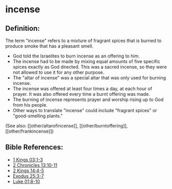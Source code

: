 # incense #

## Definition: ##

The term "incense" refers to a mixture of fragrant spices that is burned to produce smoke that has a pleasant smell. 

 * God told the Israelites to burn incense as an offering to him.
 * The incense had to be made by mixing equal amounts of five specific spices exactly as God directed. This was a sacred incense, so they were not allowed to use it for any other purpose.
 * The "altar of incense" was a special altar that was only used for burning incense.
 * The incense was offered at least four times a day, at each hour of prayer. It was also offered every time a burnt offering was made.
 * The burning of incense represents prayer and worship rising up to God from his people.
 * Other ways to translate "incense" could include "fragrant spices" or "good-smelling plants."

(See also: [[other/altarofincense]], [[other/burntoffering]], [[other/frankincense]])

## Bible References: ##

* [1 Kings 03:1-3](en/tn/1ki/help/03/01)
* [2 Chronicles 13:10-11](en/tn/2ch/help/13/10)
* [2 Kings 14:4-5](en/tn/2ki/help/14/04)
* [Exodus 25:3-7](en/tn/exo/help/25/03)
* [Luke 01:8-10](en/tn/luk/help/01/08)